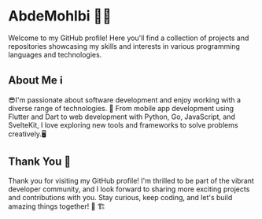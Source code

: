 # AbdeMohlbi  👨‍💻

Welcome to my GitHub profile!
Here you'll find a collection of projects and repositories showcasing my skills and interests in various programming languages and technologies.

## About Me ℹ️

😎I'm passionate about software development and enjoy working with a diverse range of technologies.
🎤 From mobile app development using Flutter and Dart to web development with Python, Go, JavaScript, and SvelteKit, I love exploring new tools and frameworks to solve problems creatively.🖥️

## Thank You 🙏

Thank you for visiting my GitHub profile! I'm thrilled to be part of the vibrant developer community, and I look forward to sharing more exciting projects and contributions with you. Stay curious, keep coding, and let's build amazing things together! 🚀
🏗️
